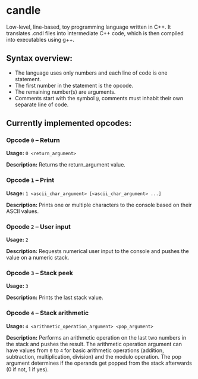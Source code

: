 # candle
Low-level, line-based, toy programming language written in C++. It translates .cndl files into intermediate C++ code, which is then compiled into executables using g++.

## Syntax overview:
- The language uses only numbers and each line of code is one statement.
- The first number in the statement is the opcode.
- The remaining number(s) are arguments.
- Comments start with the symbol `@`, comments must inhabit their own separate line of code.

## Currently implemented opcodes:

### Opcode `0` – Return

**Usage:**
`0 <return_argument>`

**Description:**
Returns the return_argument value.


### Opcode `1` – Print

**Usage:**
`1 <ascii_char_argument> [<ascii_char_argument> ...]`

**Description:**
Prints one or multiple characters to the console based on their ASCII values.


### Opcode `2` – User input

**Usage:**
`2`

**Description:**
Requests numerical user input to the console and pushes the value on a numeric stack.


### Opcode `3` – Stack peek

**Usage:**
`3`

**Description:**
Prints the last stack value.


### Opcode `4` – Stack arithmetic

**Usage:**
`4 <arithmetic_operation_argument> <pop_argument>`

**Description:**
Performs an arithmetic operation on the last two numbers in the stack and pushes the result. The arithmetic operation argument can have values from `0` to `4` for basic arithmetic operations (addition, subtraction, multiplication, division) and the modulo operation. The pop argument determines if the operands get popped from the stack afterwards (0 if not, 1 if yes).